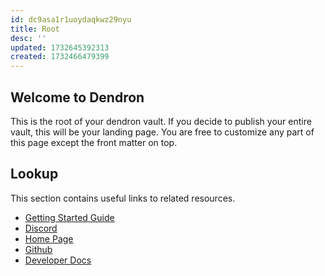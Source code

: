 ```yaml
---
id: dc9asa1r1uoydaqkwz29nyu
title: Root
desc: ''
updated: 1732645392313
created: 1732466479399
---
```


<!-- cspell:ignore dc9asa1r1uoydaqkwz29nyu -->

<!-- cSpell:words Dendron -->

## Welcome to Dendron ##

This is the root of your dendron vault. If you decide to publish your entire vault, this will be your landing page. You are free to customize any part of this page except the front matter on top.

## Lookup ##

This section contains useful links to related resources.

- [Getting Started Guide](https://link.dendron.so/6b25)
- [Discord](https://link.dendron.so/6b23)
- [Home Page](https://wiki.dendron.so/)
- [Github](https://link.dendron.so/6b24)
- [Developer Docs](https://docs.dendron.so/)
